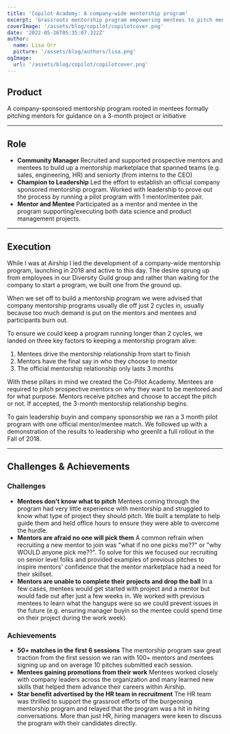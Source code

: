 ```yaml
---
title: 'Copilot Academy: A company-wide mentorship program'
excerpt: 'Grassroots mentorship program empowering mentees to pitch mentors'
coverImage: '/assets/blog/copilot/copilotcover.png'
date: '2022-05-26T05:35:07.322Z'
author:
  name: Lisa Orr
  picture: '/assets/blog/authors/lisa.png'
ogImage:
  url: '/assets/blog/copilot/copilotcover.png'
---
```


## Product

A company-sponsored mentorship program rooted in mentees formally pitching mentors for guidance on a 3-month project or initiative

---
 
## Role
* **Community Manager** Recruited and supported prospective mentors and mentees to build up a mentorship marketplace that spanned teams (e.g. sales, engineering, HR) and seniorty (from interns to the CEO)
* **Champion to Leadership** Led the effort to establish an official company sponsored mentorship program. Worked with leadership to prove out the process by running a pilot program with 1 mentor/mentee pair.
* **Mentor and Mentee** Participated as a mentor and mentee in the program supporting/executing both data science and product management projects. 

---

## Execution
While I was at Airship I led the development of a company-wide mentorship program, launching in 2018 and active to this day. The desire sprung up from employees in our Diversity Guild group and rather than waiting for the company to start a program, we built one from the ground up.

When we set off to build a mentorship program we were advised that company mentorship programs usually die off just 2 cycles in, usually because too much demand is put on the mentors and mentees and participants burn out.

To ensure we could keep a program running longer than 2 cycles, we landed on three key factors to keeping a mentorship program alive:

1. Mentees drive the mentorship relationship from start to finish
2. Mentors have the final say in who they choose to mentor
3. The official mentorship relationship only lasts 3 months

With these pillars in mind we created the Co-Pilot Academy. Mentees are required to pitch prospective mentors on why they want to be mentored and for what purpose. Mentors receive pitches and choose to accept the pitch or not. If accepted, the 3-month mentorship relationship begins.

To gain leadership buyin and company sponsorship we ran a 3 month pilot program with one official mentor/mentee match. We followed up with a demonstration of the results to leadership who greenlit a full rollout in the Fall of 2018. 

---

## Challenges & Achievements

### Challenges
* **Mentees don't know what to pitch** Mentees coming through the program had very little experience with mentorship and struggled to know what type of project they should pitch. We built a template to help guide them and held office hours to ensure they were able to overcome the hurdle. 
* **Mentors are afraid no one will pick them** A common refrain when recruiting a new mentor to join was "what if no one picks me??" or "why WOULD anyone pick me??". To solve for this we focused our recruiting on senior level folks and provided examples of previous pitches to inspire mentors' confidence that the mentor marketplace had a need for their skillset. 
* **Mentors are unable to complete their projects and drop the ball** In a few cases, mentees would get started with project and a mentor but would fade out after just a few weeks in. We worked with previous mentees to learn what the hangups were so we could prevent issues in the future (e.g. ensuring manager buyin so the mentee could spend time on their project during the work week)

### Achievements
* **50+ matches in the first 6 sessions** The mentorship program saw great traction from the first session we ran with 100+ mentors and mentees signing up and on average 10 pitches submitted each session.
* **Mentees gaining promotions from their work** Mentees worked closely with company leaders across the organization and many learned new skills that helped them advance their careers within Airship.
* **Star benefit advertised by the HR team in recruitment** The HR team was thrilled to support the grassroot efforts of the burgeoning mentorship program and relayed that the program was a hit in hiring conversations. More than just HR, hiring managers were keen to discuss the program with their candidates directly. 
